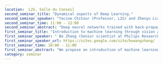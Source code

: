 ```yaml
---
location:  L2S, Salle du Conseil
second_seminar_title: "Dynamical aspects of Deep Learning."
second_seminar_speaker: "Yacine Chitour (Professor, L2S) and Zhenyu Liao (PhD, L2S)"
second_seminar_time: 11:00 - 12:00
second_seminar_abstract: "Deep neural networks trained with back-propagation have commonly attained superhuman performance in various applications and are thus receiving an unprecedented research interest. Despite the rapid growth of the list of successful applications with these gradient-based methods, our theoretical understanding, however, is progressing at a more modest pace. One of the major difficulties in the design of neural networks lies in the fact that, to obtain networks with better performance, one needs to cascade more and more layers to make them deeper. Nonetheless, from an optimization viewpoint, this deeper structure gives rise to highly non-convex objects and makes the optimization dynamics seemingly intractable. In this work, we reformulate the well-known belief that linear neural networks have poor performances for nowadays challenge as an (almost sure) convergence to global minima. Besides partial results we prove the conjecture in the single-hidden-layer case. The proof relies on a precise characterization of the basin of attraction of all saddle points and is envisioned to generalize to more elaborate settings. Based on the network cascading structure, we derive a critical initialization scheme that ensures an exponential/linear convergence rate that is of great practical interest."
first_seminar_title: "Introduction to machine learning through vision applications."
first_seminar_speaker: " Bo Zhang (Senior scientist at Philips Research France)"
first_seminar_speaker_url: https://sites.google.com/site/bowangzhang/
first_seminar_time: 10:00 - 11:00
first_seminar_abstract: "We propose an introduction of machine learning technique by reviewing a few applications of computer vision. Topics and concepts behind popular applications such as face detection, gaming, data visualization, and generative model will be covered. "
category: seminar
---
```


